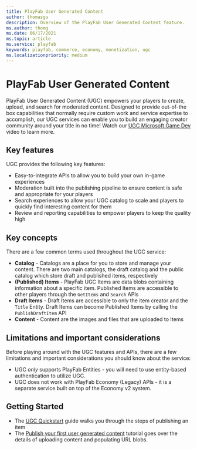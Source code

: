 ```yaml
---
title: PlayFab User Generated Content
author: thomasgu
description: Overview of the PlayFab User Generated Content feature.
ms.author: thomg
ms.date: 06/17/2021
ms.topic: article
ms.service: playfab
keywords: playfab, commerce, economy, monetization, ugc
ms.localizationpriority: medium
---
```


# PlayFab User Generated Content

PlayFab User Generated Content (UGC) empowers your players to create, upload, and search for moderated content. Designed to provide out-of-the box capabilities that normally require custom work and service expertise to accomplish, our UGC services can enable you to build an engaging creator community around your title in no time! Watch our [UGC Microsoft Game Dev](https://www.youtube.com/watch?v=Fv0bYvjuNwk) video to learn more.

## Key features

UGC provides the following key features:

* Easy-to-integrate APIs to allow you to build your own in-game experiences
* Moderation built into the publishing pipeline to ensure content is safe and appropriate for your players
* Search experiences to allow your UGC catalog to scale and players to quickly find interesting content for them
* Review and reporting capabilities to empower players to keep the quality high

## Key concepts

There are a few common terms used throughout the UGC service:

* **Catalog** - Catalogs are a place for you to store and manage your content. There are two main catalogs, the draft catalog and the public catalog which store draft and published items, respectively
* **(Published) Items** - PlayFab UGC Items are data blobs containing information about a specific item. Published Items are accessible to other players through the `GetItems` and `Search` APIs
* **Draft Items** - Draft Items are accessible to only the item creator and the `Title` Entity. Draft Items can become Published Items by calling the `PublishDraftItem` API
* **Content** - Content are the images and files that are uploaded to Items

## Limitations and important considerations

Before playing around with the UGC features and APIs, there are a few limitations and important considerations you should know about the service:

* UGC *only* supports PlayFab Entities - you will need to use entity-based authentication to utilize UGC.
* UGC does not work with PlayFab Economy (Legacy) APIs - it is a separate service built on top of the Economy v2 system.

## Getting Started

* The [UGC Quickstart](quickstart.md) guide walks you through the steps of publishing an item
* The [Publish your first user generated content](../tutorials/publish-ugc.md) tutorial goes over the details of uploading content and populating URL blobs.
